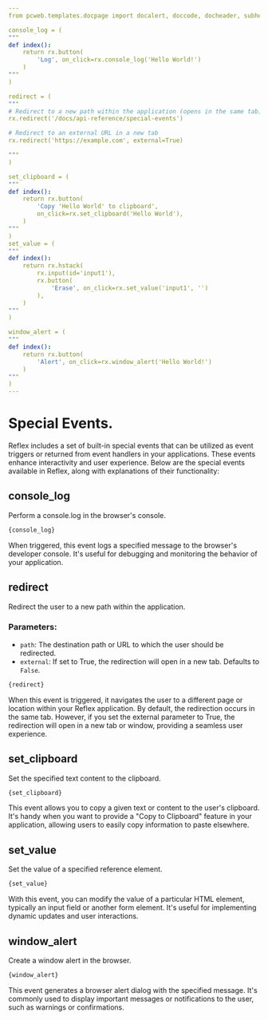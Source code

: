 ```yaml
---
from pcweb.templates.docpage import docalert, doccode, docheader, subheader, docdemobox

console_log = (
"""
def index():
    return rx.button(
        'Log', on_click=rx.console_log('Hello World!')
    )
"""
)

redirect = (
"""
# Redirect to a new path within the application (opens in the same tab)
rx.redirect('/docs/api-reference/special-events')

# Redirect to an external URL in a new tab
rx.redirect('https://example.com', external=True)

"""
)

set_clipboard = (
"""
def index():
    return rx.button(
        'Copy 'Hello World' to clipboard',
        on_click=rx.set_clipboard('Hello World'),
    )
"""
)
set_value = (
"""
def index():
    return rx.hstack(
        rx.input(id='input1'),
        rx.button(
            'Erase', on_click=rx.set_value('input1', '')
        ),
    )
"""
)

window_alert = (
"""
def index():
    return rx.button(
        'Alert', on_click=rx.window_alert('Hello World!')
    )
"""
)
---
```


# Special Events.

Reflex includes a set of built-in special events that can be utilized as event triggers 
or returned from event handlers in your applications. These events enhance interactivity and user experience. 
Below are the special events available in Reflex, along with explanations of their functionality:

## console_log
Perform a console.log in the browser's console.

```python
{console_log}
```

When triggered, this event logs a specified message to the browser's developer console. 
It's useful for debugging and monitoring the behavior of your application.

## redirect
Redirect the user to a new path within the application.

### Parameters:
- `path`: The destination path or URL to which the user should be redirected.
- `external`: If set to True, the redirection will open in a new tab. Defaults to `False`.

```python
{redirect}
```

When this event is triggered, it navigates the user to a different page or location within your Reflex application. 
By default, the redirection occurs in the same tab. However, if you set the external parameter to True, the redirection 
will open in a new tab or window, providing a seamless user experience.

## set_clipboard
Set the specified text content to the clipboard.

```python
{set_clipboard}
```

This event allows you to copy a given text or content to the user's clipboard. 
It's handy when you want to provide a "Copy to Clipboard" feature in your application, 
allowing users to easily copy information to paste elsewhere.

## set_value
Set the value of a specified reference element.

```python
{set_value}
```

With this event, you can modify the value of a particular HTML element, typically an input field or another form element. 
It's useful for implementing dynamic updates and user interactions.

## window_alert
Create a window alert in the browser.

```python
{window_alert}
```
This event generates a browser alert dialog with the specified message. 
It's commonly used to display important messages or notifications to the user, such 
as warnings or confirmations.
